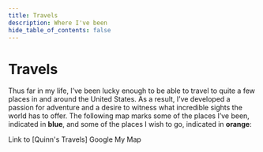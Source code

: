 ```yaml
---
title: Travels
description: Where I've been
hide_table_of_contents: false
---
```


# Travels

Thus far in my life, I’ve been lucky enough to be able to travel to quite a few places in and around the United States.
As a result, I’ve developed a passion for adventure and a desire to witness what incredible sights the world has to
offer. The following map marks some of the places I’ve been, indicated in **blue**, and some of the places I wish to go,
indicated in **orange**:

Link to [Quinn's Travels] Google My Map